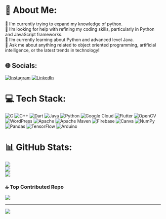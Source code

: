 # 💫 About Me:
🔭 I'm currently trying to expand my knowledge of python.<br>🤝 I’m looking for help with refining my coding skills, particularly in Python and JavaScript frameworks.<br>🌱 I’m currently learning about Python and advanced level Java.<br>💬 Ask me about anything related to object oriented programming, artificial intelligence, or the latest trends in technology!


## 🌐 Socials:
[![Instagram](https://img.shields.io/badge/Instagram-%23E4405F.svg?logo=Instagram&logoColor=white)](https://www.instagram.com/zahidesadbaltaci/) [![LinkedIn](https://img.shields.io/badge/LinkedIn-%230077B5.svg?logo=linkedin&logoColor=white)](https://www.linkedin.com/in/zahidesadbaltaci/) 

# 💻 Tech Stack:
![C](https://img.shields.io/badge/c-%2300599C.svg?style=flat&logo=c&logoColor=white) ![C++](https://img.shields.io/badge/c++-%2300599C.svg?style=flat&logo=c%2B%2B&logoColor=white) ![Dart](https://img.shields.io/badge/dart-%230175C2.svg?style=flat&logo=dart&logoColor=white) ![Java](https://img.shields.io/badge/java-%23ED8B00.svg?style=flat&logo=openjdk&logoColor=white) ![Python](https://img.shields.io/badge/python-3670A0?style=flat&logo=python&logoColor=ffdd54) ![Google Cloud](https://img.shields.io/badge/GoogleCloud-%234285F4.svg?style=flat&logo=google-cloud&logoColor=white) ![Flutter](https://img.shields.io/badge/Flutter-%2302569B.svg?style=flat&logo=Flutter&logoColor=white) ![OpenCV](https://img.shields.io/badge/opencv-%23white.svg?style=flat&logo=opencv&logoColor=white) ![WordPress](https://img.shields.io/badge/WordPress-%23117AC9.svg?style=flat&logo=WordPress&logoColor=white) ![Apache](https://img.shields.io/badge/apache-%23D42029.svg?style=flat&logo=apache&logoColor=white) ![Apache Maven](https://img.shields.io/badge/Apache%20Maven-C71A36?style=flat&logo=Apache%20Maven&logoColor=white) ![Firebase](https://img.shields.io/badge/Firebase-039BE5?style=flat&logo=Firebase&logoColor=white) ![Canva](https://img.shields.io/badge/Canva-%2300C4CC.svg?style=flat&logo=Canva&logoColor=white) ![NumPy](https://img.shields.io/badge/numpy-%23013243.svg?style=flat&logo=numpy&logoColor=white) ![Pandas](https://img.shields.io/badge/pandas-%23150458.svg?style=flat&logo=pandas&logoColor=white) ![TensorFlow](https://img.shields.io/badge/TensorFlow-%23FF6F00.svg?style=flat&logo=TensorFlow&logoColor=white) ![Arduino](https://img.shields.io/badge/-Arduino-00979D?style=flat&logo=Arduino&logoColor=white)
# 📊 GitHub Stats:
![](https://github-readme-stats.vercel.app/api?username=zahidesad&theme=blueberry&hide_border=false&include_all_commits=true&count_private=true)<br/>
![](https://github-readme-streak-stats.herokuapp.com/?user=zahidesad&theme=blueberry&hide_border=false)<br/>
![](https://github-readme-stats.vercel.app/api/top-langs/?username=zahidesad&theme=blueberry&hide_border=false&include_all_commits=true&count_private=true&layout=compact)

### 🔝 Top Contributed Repo
![](https://github-contributor-stats.vercel.app/api?username=zahidesad&limit=5&theme=dracula&combine_all_yearly_contributions=true)

---
[![](https://visitcount.itsvg.in/api?id=zahidesad&icon=0&color=1)](https://visitcount.itsvg.in)

<!-- Proudly created with GPRM ( https://gprm.itsvg.in ) -->
